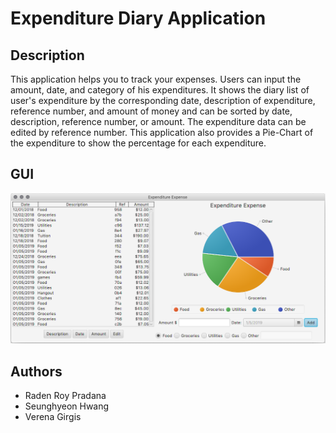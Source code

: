 # Expenditure Diary Application
## Description
This application helps you to track your expenses.
Users can input the amount, date, and category of his expenditures. 
It shows the diary list of user's expenditure by the corresponding date, description of expenditure, reference number, and amount of money and can be sorted by date, description, reference number, or amount.
The expenditure data can be edited by reference number. This application also provides a Pie-Chart of the expenditure to show the percentage for each expenditure.

## GUI
![](images/Expenditure%20Expense.png)

## Authors
* Raden Roy Pradana
* Seunghyeon Hwang
* Verena Girgis
